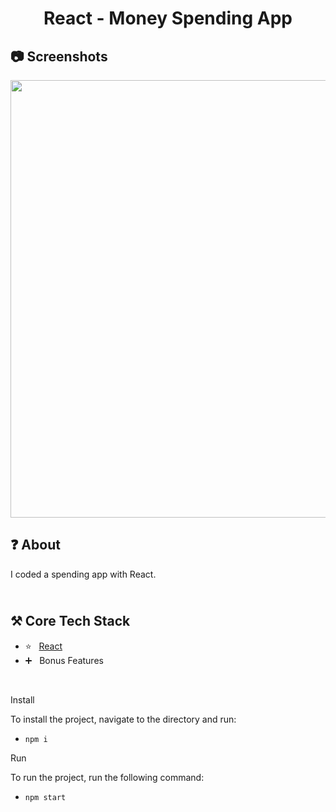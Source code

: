 <h1 align="center">
   React - Money Spending App
</h1>

<h2>
📷 Screenshots
</h2>

<p align="center">
  <img src="https://github.com/ozkannbuyuk/react-money-spending-app/assets/111967202/e1ad7aa4-7116-4691-9c34-0f87dd7f27ed" width="700" />
</p>

<h2>
❓ About
</h2>

I coded a spending app with React.

<h2>
<br />
⚒️ Core Tech Stack
</h2>

- ⭐️ &nbsp; [React](https://legacy.reactjs.org)
- ➕ &nbsp; Bonus Features

<br />

Install

To install the project, navigate to the directory and run:

- `npm i`

Run

To run the project, run the following command:

- `npm start`

